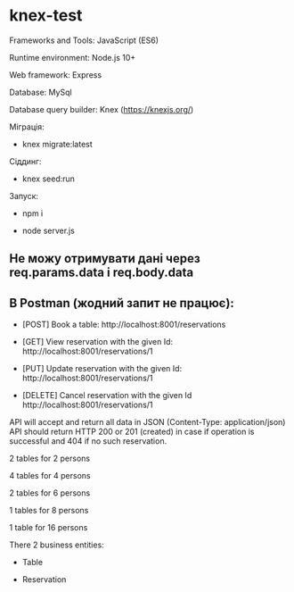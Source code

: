 # knex-test

Frameworks and Tools:
JavaScript (ES6) 

Runtime environment: Node.js 10+

Web framework: Express

Database: MySql

Database query builder: Knex (https://knexjs.org/) 

Міграція: 

- knex migrate:latest

Сіддинг: 

- knex seed:run

Запуск:

- npm i

- node server.js

## Не можу отримувати дані через req.params.data i req.body.data

## В Postman (жодний запит не працює):

- [POST] Book a table:                            http://localhost:8001/reservations

- [GET] View reservation with the given Id:       http://localhost:8001/reservations/1

- [PUT] Update reservation with the given Id:     http://localhost:8001/reservations/1

- [DELETE] Cancel reservation with the given Id   http://localhost:8001/reservations/1

API will accept and return all data in JSON (Content-Type: application/json) 
API should return HTTP 200 or 201 (created) in case if operation is successful and 404 if no such reservation.

2 tables for 2 persons 

4 tables for 4 persons 

2 tables for 6 persons

1 tables for 8 persons 

1 table for 16 persons

There 2 business entities:

- Table 

- Reservation

